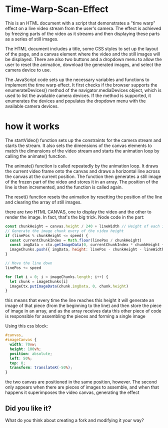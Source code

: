 # Time-Warp-Scan-Effect

This is an HTML document with a script that demonstrates a "time warp" effect on a live video stream from the user's camera. The effect is achieved by freezing parts of the video as it streams and then displaying these parts as a series of still images.

The HTML document includes a title, some CSS styles to set up the layout of the page, and a canvas element where the video and the still images will be displayed. There are also two buttons and a dropdown menu to allow the user to reset the animation, download the generated images, and select the camera device to use.

The JavaScript code sets up the necessary variables and functions to implement the time warp effect. It first checks if the browser supports the enumerateDevices() method of the navigator.mediaDevices object, which is used to list the available camera devices. If the method is supported, it enumerates the devices and populates the dropdown menu with the available camera devices.


# how it works

The startVideo() function sets up the constraints for the camera stream and starts the stream. It also sets the dimensions of the canvas elements to match the dimensions of the video stream and starts the animation loop by calling the animate() function.

The animate() function is called repeatedly by the animation loop. It draws the current video frame onto the canvas and draws a horizontal line across the canvas at the current position. The function then generates a still image of the frozen part of the video and stores it in an array. The position of the line is then incremented, and the function is called again.

The reset() function resets the animation by resetting the position of the line and clearing the array of still images.

there are two HTML CANVAS, one to display the video and the other to render the image.
In fact, that's the big trick. Node code in the part:

```javascript
const chunkHeight = canvas.height / 240 + lineWidth // Height of each image chunk
// Generate the image chunk every of the video height
if (linePos % chunkHeight <= speed) {
  const currentChunkIndex = Math.floor(linePos / chunkHeight)
  const imgData = ctx.getImageData(0, currentChunkIndex * chunkHeight + lineWidth, canvas.width, chunkHeight)
  imageChunks.push({ imgData, height: linePos - chunkHeight - lineWidth })
}

// Move the line down
linePos += speed

for (let i = 0; i < imageChunks.length; i++) {
  let chunk = imageChunks[i]
  imageCtx.putImageData(chunk.imgData, 0, chunk.height)
}
```

this means that every time the line reaches this height it will generate an image of that piece (from the beginning to the line) and then store the piece of image in an array, and as the array receives data this other piece of code is responsible for assembling the pieces and forming a single image


Using this css block:

```css
#canvas,
#imageCanvas {
  width: 70vw;
  height: 100vh;
  position: absolute;
  left: 50%;
  top: 0;
  transform: translateX(-50%);
}
```

the two canvas are positioned in the same position, however. The second only appears when there are pieces of images to assemble, and when that happens it superimposes the video canvas, generating the effect

## Did you like it?
What do you think about creating a fork and modifying it your way?
